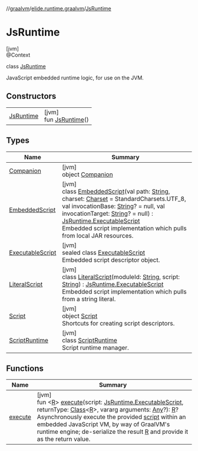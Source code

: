 //[graalvm](../../../index.md)/[elide.runtime.graalvm](../index.md)/[JsRuntime](index.md)

# JsRuntime

[jvm]\
@Context

class [JsRuntime](index.md)

JavaScript embedded runtime logic, for use on the JVM.

## Constructors

| | |
|---|---|
| [JsRuntime](-js-runtime.md) | [jvm]<br>fun [JsRuntime](-js-runtime.md)() |

## Types

| Name | Summary |
|---|---|
| [Companion](-companion/index.md) | [jvm]<br>object [Companion](-companion/index.md) |
| [EmbeddedScript](-embedded-script/index.md) | [jvm]<br>class [EmbeddedScript](-embedded-script/index.md)(val path: [String](https://kotlinlang.org/api/latest/jvm/stdlib/kotlin/-string/index.html), charset: [Charset](https://docs.oracle.com/javase/8/docs/api/java/nio/charset/Charset.html) = StandardCharsets.UTF_8, val invocationBase: [String](https://kotlinlang.org/api/latest/jvm/stdlib/kotlin/-string/index.html)? = null, val invocationTarget: [String](https://kotlinlang.org/api/latest/jvm/stdlib/kotlin/-string/index.html)? = null) : [JsRuntime.ExecutableScript](-executable-script/index.md)<br>Embedded script implementation which pulls from local JAR resources. |
| [ExecutableScript](-executable-script/index.md) | [jvm]<br>sealed class [ExecutableScript](-executable-script/index.md)<br>Embedded script descriptor object. |
| [LiteralScript](-literal-script/index.md) | [jvm]<br>class [LiteralScript](-literal-script/index.md)(moduleId: [String](https://kotlinlang.org/api/latest/jvm/stdlib/kotlin/-string/index.html), script: [String](https://kotlinlang.org/api/latest/jvm/stdlib/kotlin/-string/index.html)) : [JsRuntime.ExecutableScript](-executable-script/index.md)<br>Embedded script implementation which pulls from a string literal. |
| [Script](-script/index.md) | [jvm]<br>object [Script](-script/index.md)<br>Shortcuts for creating script descriptors. |
| [ScriptRuntime](-script-runtime/index.md) | [jvm]<br>class [ScriptRuntime](-script-runtime/index.md)<br>Script runtime manager. |

## Functions

| Name | Summary |
|---|---|
| [execute](execute.md) | [jvm]<br>fun &lt;[R](execute.md)&gt; [execute](execute.md)(script: [JsRuntime.ExecutableScript](-executable-script/index.md), returnType: [Class](https://docs.oracle.com/javase/8/docs/api/java/lang/Class.html)&lt;[R](execute.md)&gt;, vararg arguments: [Any](https://kotlinlang.org/api/latest/jvm/stdlib/kotlin/-any/index.html)?): [R](execute.md)?<br>Asynchronously execute the provided [script](execute.md) within an embedded JavaScript VM, by way of GraalVM's runtime engine; de-serialize the result [R](execute.md) and provide it as the return value. |
